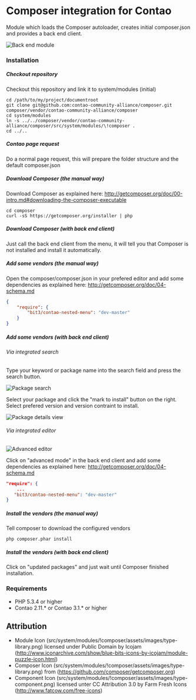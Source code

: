 Composer integration for Contao
===============================

Module which loads the Composer autoloader, creates initial composer.json and provides a back end client.

![Back end module](http://c-c-a.org/files/standard/publisher/images/composer.png)

### Installation

##### Checkout repository

Checkout this repository and link it to system/modules (initial)

```
cd /path/to/my/project/documentroot
git clone git@github.com:contao-community-alliance/composer.git composer/vendor/contao-community-alliance/composer
cd system/modules
ln -s ../../composer/vendor/contao-community-alliance/composer/src/system/modules/\!composer .
cd ../..
```

##### Contao page request

Do a normal page request, this will prepare the folder structure and the default composer.json

##### Download Composer (the manual way)

Download Composer as explained here: http://getcomposer.org/doc/00-intro.md#downloading-the-composer-executable

```
cd composer
curl -sS https://getcomposer.org/installer | php
```

##### Download Composer (with back end client)

Just call the back end client from the menu, it will tell you that Composer is not installed and install it automatically.

##### Add some vendors (the manual way)

Open the composer/composer.json in your prefered editor and add some dependencies as explained here: http://getcomposer.org/doc/04-schema.md

```json
{
    "require": {
        "bit3/contao-nested-menu": "dev-master"
    }
}
```

##### Add some vendors (with back end client)

###### Via integrated search

Type your keyword or package name into the search field and press the search button.

![Package search](http://img705.imageshack.us/img705/5623/composer3.png)

Select your package and click the "mark to install" button on the right.
Select prefered version and version contraint to install.

![Package details view](http://img547.imageshack.us/img547/1969/composer4.png)

###### Via integrated editor

![Advanced editor](http://img199.imageshack.us/img199/9184/composer2.png)

Click on "advanced mode" in the back end client and add some dependencies as explained here: http://getcomposer.org/doc/04-schema.md

```json
"require": {
    ...
   "bit3/contao-nested-menu": "dev-master" 
}
```

##### Install the vendors (the manual way)

Tell composer to download the configured vendors

```
php composer.phar install
```

##### Install the vendors (with back end client)

Click on "updated packages" and just wait until Composer finished installation.

### Requirements
* PHP 5.3.4 or higher
* Contao 2.11.* or Contao 3.1.* or higher

Attribution
-----------

* Module Icon (src/system/modules/!composer/assets/images/type-library.png) licensed under Public Domain by Icojam (http://www.iconarchive.com/show/blue-bits-icons-by-icojam/module-puzzle-icon.html)
* Composer Icon (src/system/modules/!composer/assets/images/type-library.png) from (https://github.com/composer/getcomposer.org)
* Component Icon (src/system/modules/!composer/assets/images/type-component.png) licensed unter CC Attribution 3.0 by Farm Fresh Icons (http://www.fatcow.com/free-icons)
